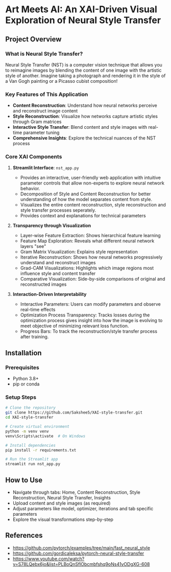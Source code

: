 # Art Meets AI: An XAI-Driven Visual Exploration of Neural Style Transfer

## Project Overview

### What is Neural Style Transfer?
Neural Style Transfer (NST) is a computer vision technique that allows you to reimagine images by blending the content of one image with the artistic style of another. Imagine taking a photograph and rendering it in the style of a Van Gogh painting or a Picasso cubist composition!

### Key Features of This Application
- **Content Reconstruction**: Understand how neural networks perceive and reconstruct image content
- **Style Reconstruction**: Visualize how networks capture artistic styles through Gram matrices
- **Interactive Style Transfer**: Blend content and style images with real-time parameter tuning
- **Comprehensive Insights**: Explore the technical nuances of the NST process

### Core XAI Components
1. **Streamlit Interface**: `nst_app.py`
    - Provides an interactive, user-friendly web application with intuitive parameter controls that allow non-experts to explore neural network behavior.
    - Decomposition of Style and Content Reconstruction for better understanding of how the model separates content from style.
    - Visualizes the entire content reconstruction, style reconstruction and style transfer processes seperately.
    - Provides context and explanations for technical parameters

2. **Transparency through Visualization**
    - Layer-wise Feature Extraction: Shows hierarchical feature learning
    - Feature Map Exploration: Reveals what different neural network layers "see"
    - Gram Matrix Visualization: Explains style representation
    - Iterative Reconstruction: Shows how neural networks progressively understand and reconstruct images
    - Grad-CAM Visualizations: Highlights which image regions most influence style and content transfer
    - Comparative Visualization: Side-by-side comparisons of original and reconstructed images

3. **Interaction-Driven Interpretability**
    - Interactive Parameters: Users can modify parameters and observe real-time effects
    - Optimization Process Transparency: Tracks losses during the optimization process gives insight into how the image is evolving to meet objective of minimizing relevant loss function.
    - Progress Bars: To track the reconstruction/style transfer process after training.


## Installation

### Prerequisites
- Python 3.8+
- pip or conda

### Setup Steps
```bash
# Clone the repository
git clone https://github.com/Sakshee5/XAI-style-transfer.git
cd XAI-style-transfer

# Create virtual environment
python -m venv venv
venv\Scripts\activate  # On Windows

# Install dependencies
pip install -r requirements.txt

# Run the Streamlit app
streamlit run nst_app.py
```

## How to Use

- Navigate through tabs: Home, Content Reconstruction, Style Reconstruction, Neural Style Transfer, Insights
- Upload content and style images (as required)
- Adjust parameters like model, optimizer, iterations and tab specific parameters
- Explore the visual transformations step-by-step

## References

- https://github.com/pytorch/examples/tree/main/fast_neural_style
- https://github.com/gordicaleksa/pytorch-neural-style-transfer
- https://www.youtube.com/watch?v=S78LQebx6jo&list=PLBoQnSflObcmbfshq9oNs41vODgXG-608
